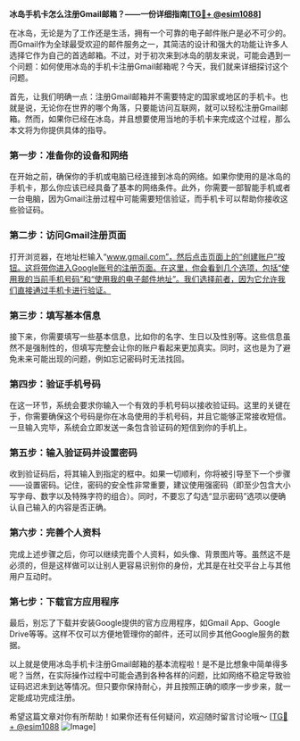 **冰岛手机卡怎么注册Gmail邮箱？——一份详细指南[[TG💪+ @esim1088](https://t.me/s/esim1088)]**

在冰岛，无论是为了工作还是生活，拥有一个可靠的电子邮件账户是必不可少的。而Gmail作为全球最受欢迎的邮件服务之一，其简洁的设计和强大的功能让许多人选择它作为自己的首选邮箱。不过，对于初次来到冰岛的朋友来说，可能会遇到一个问题：如何使用冰岛的手机卡注册Gmail邮箱呢？今天，我们就来详细探讨这个问题。

首先，让我们明确一点：注册Gmail邮箱并不需要特定的国家或地区的手机卡。也就是说，无论你在世界的哪个角落，只要能访问互联网，就可以轻松注册Gmail邮箱。然而，如果你已经在冰岛，并且想要使用当地的手机卡来完成这个过程，那么本文将为你提供具体的指导。

### 第一步：准备你的设备和网络

在开始之前，确保你的手机或电脑已经连接到冰岛的网络。如果你使用的是冰岛的手机卡，那么你应该已经具备了基本的网络条件。此外，你需要一部智能手机或者一台电脑，因为Gmail注册过程中可能需要短信验证，而手机卡可以帮助你接收这些验证码。

### 第二步：访问Gmail注册页面

打开浏览器，在地址栏输入“www.gmail.com”，然后点击页面上的“创建账户”按钮。这将带你进入Google账号的注册页面。在这里，你会看到几个选项，包括“使用我的当前手机号码”和“使用我的电子邮件地址”。我们选择前者，因为它允许我们直接通过手机卡进行验证。

### 第三步：填写基本信息

接下来，你需要填写一些基本信息，比如你的名字、生日以及性别等。这些信息虽然不是强制性的，但填写完整会让你的账户看起来更加真实。同时，这也是为了避免未来可能出现的问题，例如忘记密码时无法找回。

### 第四步：验证手机号码

在这一环节，系统会要求你输入一个有效的手机号码以接收验证码。这里的关键在于，你需要确保这个号码是你在冰岛使用的手机号码，并且它能够正常接收短信。一旦输入完毕，系统会立即发送一条包含验证码的短信到你的手机上。

### 第五步：输入验证码并设置密码

收到验证码后，将其输入到指定的框中。如果一切顺利，你将被引导至下一个步骤——设置密码。记住，密码的安全性非常重要，建议使用强密码（即至少包含大小写字母、数字以及特殊字符的组合）。同时，不要忘了勾选“显示密码”选项以便确认自己输入的内容是否正确。

### 第六步：完善个人资料

完成上述步骤之后，你可以继续完善个人资料，如头像、背景图片等。虽然这不是必须的，但是这样做可以让别人更容易识别你的身份，尤其是在社交平台上与其他用户互动时。

### 第七步：下载官方应用程序

最后，别忘了下载并安装Google提供的官方应用程序，如Gmail App、Google Drive等等。这样不仅可以方便地管理你的邮件，还可以同步其他Google服务的数据。

以上就是使用冰岛手机卡注册Gmail邮箱的基本流程啦！是不是比想象中简单得多呢？当然，在实际操作过程中可能会遇到各种各样的问题，比如网络不稳定导致验证码迟迟未到达等情况。但只要你保持耐心，并且按照正确的顺序一步步来，就一定能成功完成注册。

希望这篇文章对你有所帮助！如果你还有任何疑问，欢迎随时留言讨论哦～ [[TG💪+ @esim1088](https://t.me/s/esim1088) ![Image](https://i.postimg.cc/4NQfJmqS/Snipaste-2025-05-13-00-14-12.png)]